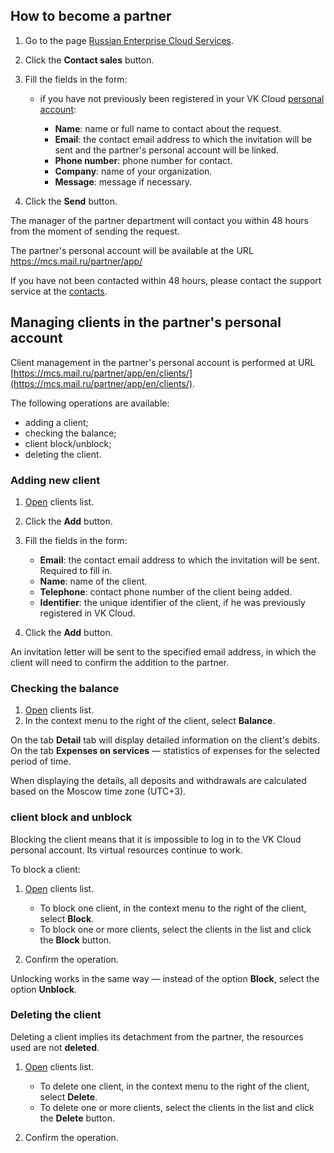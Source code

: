 ## How to become a partner

1. Go to the page [Russian Enterprise Cloud Services](https://mcs.mail.ru/partner/).
1. Click the **Contact sales** button.
1. Fill the fields in the form:

    - if you have not previously been registered in your VK Cloud [personal account](https://mcs.mail.ru/app/):

        - **Name**: name or full name to contact about the request.
        - **Email**: the contact email address to which the invitation will be sent and the partner's personal account will be linked.
        - **Phone number**: phone number for contact.
        - **Company**: name of your organization.
        - **Message**: message if necessary.

1. Click the **Send** button.

The manager of the partner department will contact you within 48 hours from the moment of sending the request.

<info>

The partner's personal account will be available at the URL https://mcs.mail.ru/partner/app/

</info>

<warn>

If you have not been contacted within 48 hours, please contact the support service at the [contacts](/additionals/start/support/support-info#sposoby-obrashcheniya).

</warn>

## Managing clients in the partner's personal account

Client management in the partner's personal account is performed at URL [https://mcs.mail.ru/partner/app/en/clients/](https://mcs.mail.ru/partner/app/en/clients/).

The following operations are available:

- adding a client;
- checking the balance;
- client block/unblock;
- deleting the client.

### Adding new client

1. [Open](https://mcs.mail.ru/partner/app/en/clients/) clients list.
1. Click the **Add** button.
1. Fill the fields in the form:

    - **Email**: the contact email address to which the invitation will be sent. Required to fill in.
    - **Name**: name of the client.
    - **Telephone**: contact phone number of the client being added.
    - **Identifier**: the unique identifier of the client, if he was previously registered in VK Cloud.

1. Click the **Add** button.

<info>

An invitation letter will be sent to the specified email address, in which the client will need to confirm the addition to the partner.

</info>

### Checking the balance

1. [Open](https://mcs.mail.ru/partner/app/en/clients/) clients list.
1. In the context menu to the right of the client, select **Balance**.

On the tab **Detail** tab will display detailed information on the client's debits. On the tab **Expenses on services** — statistics of expenses for the selected period of time.

<info>

When displaying the details, all deposits and withdrawals are calculated based on the Moscow time zone (UTC+3).

</info>

### client block and unblock

<warn>

Blocking the client means that it is impossible to log in to the VK Cloud personal account. Its virtual resources continue to work.

</warn>

To block a client:

1. [Open](https://mcs.mail.ru/partner/app/en/clients/) clients list.

    - To block one client, in the context menu to the right of the client, select **Block**.
    - To block one or more clients, select the clients in the list and click the **Block** button.

1. Confirm the operation.

<info>

Unlocking works in the same way — instead of the option **Block**, select the option **Unblock**.

</info>

### Deleting the client

<warn>

Deleting a client implies its detachment from the partner, the resources used are not **deleted**.

</warn>

1. [Open](https://mcs.mail.ru/partner/app/en/clients/) clients list.

    - To delete one client, in the context menu to the right of the client, select **Delete**.
    - To delete one or more clients, select the clients in the list and click the **Delete** button.

1. Confirm the operation.
